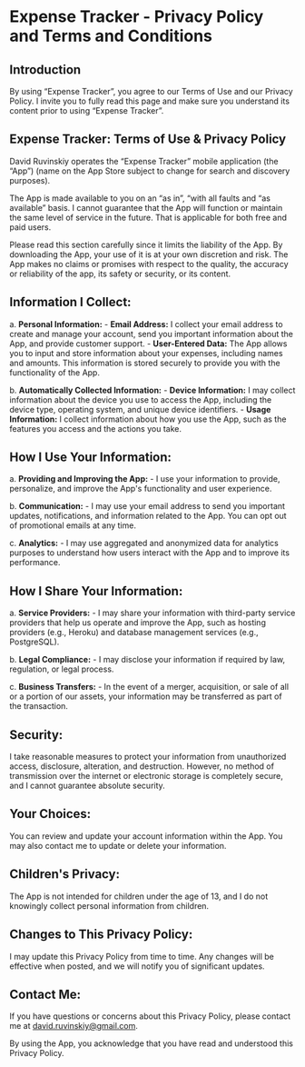# Expense Tracker - Privacy Policy and Terms and Conditions
## Introduction
By using “Expense Tracker”, you agree to our Terms of Use and our Privacy Policy. I invite you to fully read this page and make sure you understand its content prior to using “Expense Tracker”.

## Expense Tracker: Terms of Use & Privacy Policy
David Ruvinskiy operates the “Expense Tracker” mobile application (the “App”) (name on the App Store subject to change for search and discovery purposes).

The App is made available to you on an “as in”, “with all faults and “as available” basis. I cannot guarantee that the App will function or maintain the same level of service in the future. That is applicable for both free and paid users.

Please read this section carefully since it limits the liability of the App. By downloading the App, your use of it is at your own discretion and risk. The App makes no claims or promises with respect to the quality, the accuracy or reliability of the app, its safety or security, or its content.

## Information I Collect:

   a. **Personal Information:**
      - **Email Address:** I collect your email address to create and manage your account, send you important information about the App, and provide customer support.
   	  - **User-Entered Data:** The App allows you to input and store information about your expenses, including names and amounts. This information is stored securely to provide you with the functionality of the App.

   b. **Automatically Collected Information:**
      - **Device Information:** I may collect information about the device you use to access the App, including the device type, operating system, and unique device identifiers.
      - **Usage Information:** I collect information about how you use the App, such as the features you access and the actions you take.

## How I Use Your Information:

   a. **Providing and Improving the App:**
      - I use your information to provide, personalize, and improve the App's functionality and user experience.

   b. **Communication:**
      - I may use your email address to send you important updates, notifications, and information related to the App. You can opt out of promotional emails at any time.

   c. **Analytics:**
      - I may use aggregated and anonymized data for analytics purposes to understand how users interact with the App and to improve its performance.

## How I Share Your Information:

   a. **Service Providers:**
      - I may share your information with third-party service providers that help us operate and improve the App, such as hosting providers (e.g., Heroku) and database management services (e.g., PostgreSQL).

   b. **Legal Compliance:**
      - I may disclose your information if required by law, regulation, or legal process.

   c. **Business Transfers:**
      - In the event of a merger, acquisition, or sale of all or a portion of our assets, your information may be transferred as part of the transaction.

## Security:
I take reasonable measures to protect your information from unauthorized access, disclosure, alteration, and destruction. However, no method of transmission over the internet or electronic storage is completely secure, and I cannot guarantee absolute security.

## Your Choices:
You can review and update your account information within the App. You may also contact me to update or delete your information.

## Children's Privacy:
The App is not intended for children under the age of 13, and I do not knowingly collect personal information from children.

## Changes to This Privacy Policy:
I may update this Privacy Policy from time to time. Any changes will be effective when posted, and we will notify you of significant updates.

## Contact Me:
If you have questions or concerns about this Privacy Policy, please contact me at david.ruvinskiy@gmail.com.

By using the App, you acknowledge that you have read and understood this Privacy Policy.